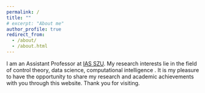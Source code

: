 ```yaml
---
permalink: /
title: ""
# excerpt: "About me"
author_profile: true
redirect_from: 
  - /about/
  - /about.html
---
```


I am an Assistant Professor at [IAS SZU](https://ias.szu.edu.cn). My research interests lie in the field of control theory, data science, computational intelligence
. It is my pleasure to have the opportunity to share my research and academic achievements with you through this website. Thank you for visiting.
